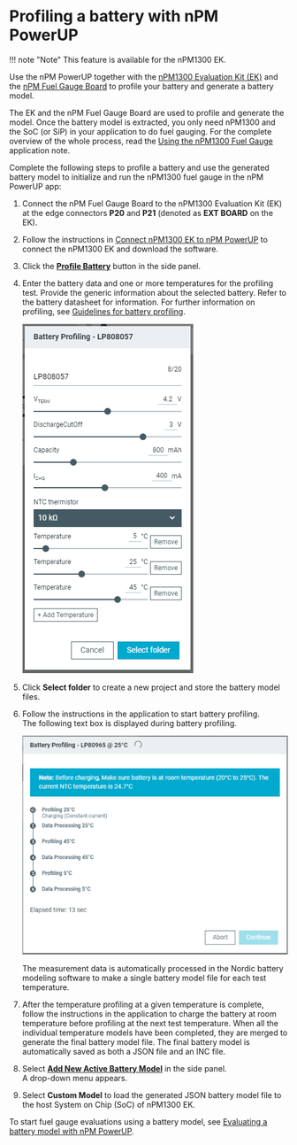 # Profiling a battery with nPM PowerUP

!!! note "Note"
     This feature is available for the nPM1300 EK.

Use the nPM PowerUP together with the [nPM1300 Evaluation Kit (EK)](https://docs.nordicsemi.com/bundle/ug_npm1300_ek/page/UG/nPM1300_EK/intro.html) and the [nPM Fuel Gauge Board](https://docs.nordicsemi.com/bundle/ug_npm_fuel_gauge/page/UG/nPM_fuel_gauge/intro.html) to profile your battery and generate a battery model.

The EK and the nPM Fuel Gauge Board are used to profile and generate the model. Once the battery model is extracted, you only need nPM1300 and the SoC (or SiP) in your application to do fuel gauging.
For the complete overview of the whole process, read the [Using the nPM1300 Fuel Gauge](https://docs.nordicsemi.com/bundle/nan_045/page/APP/nan_045/intro.html) application note.

Complete the following steps to profile a battery and use the generated battery model to initialize and run the nPM1300 fuel gauge in the nPM PowerUP app:

1. Connect the nPM Fuel Gauge Board to the nPM1300 Evaluation Kit (EK) at the edge connectors **P20** and **P21** (denoted as **EXT BOARD** on the EK).
1. Follow the instructions in [Connect nPM1300 EK to nPM PowerUP](https://docs.nordicsemi.com/bundle/ug_npm1300_ek/page/UG/nPM1300_EK/use_ek_power_up.html) to connect the nPM1300 EK and download the software.
1. Click the [**Profile Battery**](overview.md#actions) button in the side panel.
1. Enter the battery data and one or more temperatures for the profiling test. Provide the generic information about the selected battery. Refer to the battery datasheet for information. For further information on profiling, see [Guidelines for battery profiling](https://docs.nordicsemi.com/bundle/nan_045/page/APP/nan_045/guidelines.html).

    ![Profile Battery test configuration](./screenshots/battery_profiling.PNG "Profile Battery test configuration")

1. Click **Select folder** to create a new project and store the battery model files.
1. Follow the instructions in the application to start battery profiling.</br>
   The following text box is displayed during battery profiling.

    ![Battery profiling ongoing](./screenshots/battery_profiling_ongoing.PNG "Battery profiling ongoing")

    The measurement data is automatically processed in the Nordic battery modeling software to make a single battery model file for each test temperature.

1. After the temperature profiling at a given temperature is complete, follow the instructions in the application to charge the battery at room temperature before profiling at the next test temperature. When all the individual temperature models have been completed, they are merged to generate the final battery model file. The final battery model is automatically saved as both a JSON file and an INC file.
1. Select [**Add New Active Battery Model**](./overview.md#npm1300-fuel-gauge) in the side panel.</br>
   A drop-down menu appears.
1. Select **Custom Model** to load the generated JSON battery model file to the host System on Chip (SoC) of nPM1300 EK.

To start fuel gauge evaluations using a battery model, see [Evaluating a battery model with nPM PowerUP](evaluating_battery.md).
